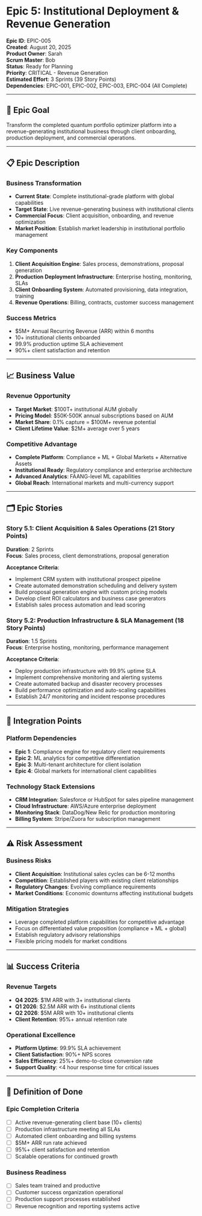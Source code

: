 # Epic 5: Institutional Deployment & Revenue Generation
**Epic ID**: EPIC-005  
**Created**: August 20, 2025  
**Product Owner**: Sarah  
**Scrum Master**: Bob  
**Status**: Ready for Planning  
**Priority**: CRITICAL - Revenue Generation  
**Estimated Effort**: 3 Sprints (39 Story Points)  
**Dependencies**: EPIC-001, EPIC-002, EPIC-003, EPIC-004 (All Complete)

---

## 🎯 **Epic Goal**
Transform the completed quantum portfolio optimizer platform into a revenue-generating institutional business through client onboarding, production deployment, and commercial operations.

---

## 📋 **Epic Description**

### **Business Transformation**
- **Current State**: Complete institutional-grade platform with global capabilities
- **Target State**: Live revenue-generating business with institutional clients
- **Commercial Focus**: Client acquisition, onboarding, and revenue optimization
- **Market Position**: Establish market leadership in institutional portfolio management

### **Key Components**
1. **Client Acquisition Engine**: Sales process, demonstrations, proposal generation
2. **Production Deployment Infrastructure**: Enterprise hosting, monitoring, SLAs
3. **Client Onboarding System**: Automated provisioning, data integration, training
4. **Revenue Operations**: Billing, contracts, customer success management

### **Success Metrics**
- $5M+ Annual Recurring Revenue (ARR) within 6 months
- 10+ institutional clients onboarded
- 99.9% production uptime SLA achievement
- 90%+ client satisfaction and retention

---

## 📈 **Business Value**

### **Revenue Opportunity**
- **Target Market**: $100T+ institutional AUM globally
- **Pricing Model**: $50K-500K annual subscriptions based on AUM
- **Market Share**: 0.1% capture = $100M+ revenue potential
- **Client Lifetime Value**: $2M+ average over 5 years

### **Competitive Advantage**
- **Complete Platform**: Compliance + ML + Global Markets + Alternative Assets
- **Institutional Ready**: Regulatory compliance and enterprise architecture
- **Advanced Analytics**: FAANG-level ML capabilities
- **Global Reach**: International markets and multi-currency support

---

## 🗂️ **Epic Stories**

### **Story 5.1: Client Acquisition & Sales Operations** (21 Story Points)
**Duration**: 2 Sprints  
**Focus**: Sales process, client demonstrations, proposal generation

**Acceptance Criteria**:
- Implement CRM system with institutional prospect pipeline
- Create automated demonstration scheduling and delivery system
- Build proposal generation engine with custom pricing models
- Develop client ROI calculators and business case generators
- Establish sales process automation and lead scoring

### **Story 5.2: Production Infrastructure & SLA Management** (18 Story Points)
**Duration**: 1.5 Sprints  
**Focus**: Enterprise hosting, monitoring, performance management

**Acceptance Criteria**:
- Deploy production infrastructure with 99.9% uptime SLA
- Implement comprehensive monitoring and alerting systems
- Create automated backup and disaster recovery processes
- Build performance optimization and auto-scaling capabilities
- Establish 24/7 monitoring and incident response procedures

---

## 🔄 **Integration Points**

### **Platform Dependencies**
- **Epic 1**: Compliance engine for regulatory client requirements
- **Epic 2**: ML analytics for competitive differentiation
- **Epic 3**: Multi-tenant architecture for client isolation
- **Epic 4**: Global markets for international client capabilities

### **Technology Stack Extensions**
- **CRM Integration**: Salesforce or HubSpot for sales pipeline management
- **Cloud Infrastructure**: AWS/Azure enterprise deployment
- **Monitoring Stack**: DataDog/New Relic for production monitoring
- **Billing System**: Stripe/Zuora for subscription management

---

## ⚠️ **Risk Assessment**

### **Business Risks**
- **Client Acquisition**: Institutional sales cycles can be 6-12 months
- **Competition**: Established players with existing client relationships
- **Regulatory Changes**: Evolving compliance requirements
- **Market Conditions**: Economic downturns affecting institutional budgets

### **Mitigation Strategies**
- Leverage completed platform capabilities for competitive advantage
- Focus on differentiated value proposition (compliance + ML + global)
- Establish regulatory advisory relationships
- Flexible pricing models for market conditions

---

## 📊 **Success Criteria**

### **Revenue Targets**
- **Q4 2025**: $1M ARR with 3+ institutional clients
- **Q1 2026**: $2.5M ARR with 6+ institutional clients
- **Q2 2026**: $5M ARR with 10+ institutional clients
- **Client Retention**: 95%+ annual retention rate

### **Operational Excellence**
- **Platform Uptime**: 99.9% SLA achievement
- **Client Satisfaction**: 90%+ NPS scores
- **Sales Efficiency**: 25%+ demo-to-close conversion rate
- **Support Quality**: <4 hour response time for critical issues

---

## 🎯 **Definition of Done**

### **Epic Completion Criteria**
- [ ] Active revenue-generating client base (10+ clients)
- [ ] Production infrastructure meeting all SLAs
- [ ] Automated client onboarding and billing systems
- [ ] $5M+ ARR run rate achieved
- [ ] 95%+ client satisfaction and retention
- [ ] Scalable operations for continued growth

### **Business Readiness**
- [ ] Sales team trained and productive
- [ ] Customer success organization operational
- [ ] Production support processes established
- [ ] Revenue recognition and reporting systems active
